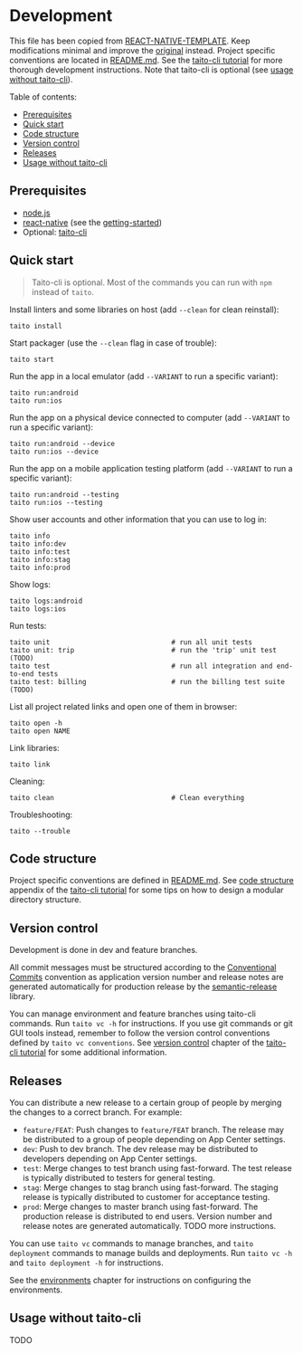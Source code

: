 # Development

This file has been copied from [REACT-NATIVE-TEMPLATE](https://github.com/TaitoUnited/REACT-NATIVE-TEMPLATE/). Keep modifications minimal and improve the [original](https://github.com/TaitoUnited/REACT-NATIVE-TEMPLATE/blob/dev/DEVELOPMENT.md) instead. Project specific conventions are located in [README.md](README.md#conventions). See the [taito-cli tutorial](https://github.com/TaitoUnited/taito-cli/blob/master/docs/tutorial/README.md) for more thorough development instructions. Note that taito-cli is optional (see [usage without taito-cli](#usage-without-taito-cli)).

Table of contents:

* [Prerequisites](#prerequisites)
* [Quick start](#quick-start)
* [Code structure](#code-structure)
* [Version control](#version-control)
* [Releases](#releases)
* [Usage without taito-cli](#usage-without-taito-cli)

## Prerequisites

* [node.js](https://nodejs.org/)
* [react-native](https://facebook.github.io/react-native/) (see the [getting-started](https://facebook.github.io/react-native/docs/getting-started.html))
* Optional: [taito-cli](https://github.com/TaitoUnited/taito-cli#readme)

## Quick start

> Taito-cli is optional. Most of the commands you can run with `npm` instead of `taito`.

Install linters and some libraries on host (add `--clean` for clean reinstall):

    taito install

Start packager (use the `--clean` flag in case of trouble):

    taito start

Run the app in a local emulator (add `--VARIANT` to run a specific variant):

    taito run:android
    taito run:ios

Run the app on a physical device connected to computer (add `--VARIANT` to run a specific variant):

    taito run:android --device
    taito run:ios --device

Run the app on a mobile application testing platform (add `--VARIANT` to run a specific variant):

    taito run:android --testing
    taito run:ios --testing

Show user accounts and other information that you can use to log in:

    taito info
    taito info:dev
    taito info:test
    taito info:stag
    taito info:prod

Show logs:

    taito logs:android
    taito logs:ios

Run tests:

    taito unit                              # run all unit tests
    taito unit: trip                        # run the 'trip' unit test (TODO)
    taito test                              # run all integration and end-to-end tests
    taito test: billing                     # run the billing test suite (TODO)

List all project related links and open one of them in browser:

    taito open -h
    taito open NAME

Link libraries:

    taito link

Cleaning:

    taito clean                             # Clean everything

Troubleshooting:

    taito --trouble

## Code structure

Project specific conventions are defined in [README.md](README.md#conventions). See [code structure](https://github.com/TaitoUnited/taito-cli/blob/master/docs/tutorial/b-code-structure.md) appendix of the [taito-cli tutorial](https://github.com/TaitoUnited/taito-cli/blob/master/docs/tutorial/README.md) for some tips on how to design a modular directory structure.

## Version control

Development is done in dev and feature branches.

All commit messages must be structured according to the [Conventional Commits](http://conventionalcommits.org/) convention as application version number and release notes are generated automatically for production release by the [semantic-release](https://github.com/semantic-release/semantic-release) library.

You can manage environment and feature branches using taito-cli commands. Run `taito vc -h` for instructions. If you use git commands or git GUI tools instead, remember to follow the version control conventions defined by `taito vc conventions`. See [version control](https://github.com/TaitoUnited/taito-cli/blob/master/docs/tutorial/04-version-control.md) chapter of the [taito-cli tutorial](https://github.com/TaitoUnited/taito-cli/blob/master/docs/tutorial/README.md) for some additional information.

## Releases

You can distribute a new release to a certain group of people by merging the changes to a correct branch. For example:

* `feature/FEAT`: Push changes to `feature/FEAT` branch. The release may be distributed to a group of people depending on App Center settings.
* `dev`: Push to dev branch. The dev release may be distributed to developers depending on App Center settings.
* `test`: Merge changes to test branch using fast-forward. The test release is typically distributed to testers for general testing.
* `stag`: Merge changes to stag branch using fast-forward. The staging release is typically distributed to customer for acceptance testing.
* `prod`: Merge changes to master branch using fast-forward. The production release is distributed to end users. Version number and release notes are generated automatically. TODO more instructions.

You can use `taito vc` commands to manage branches, and `taito deployment` commands to manage builds and deployments. Run `taito vc -h` and `taito deployment -h` for instructions.

See the [environments](#environments) chapter for instructions on configuring the environments.

## Usage without taito-cli

TODO
